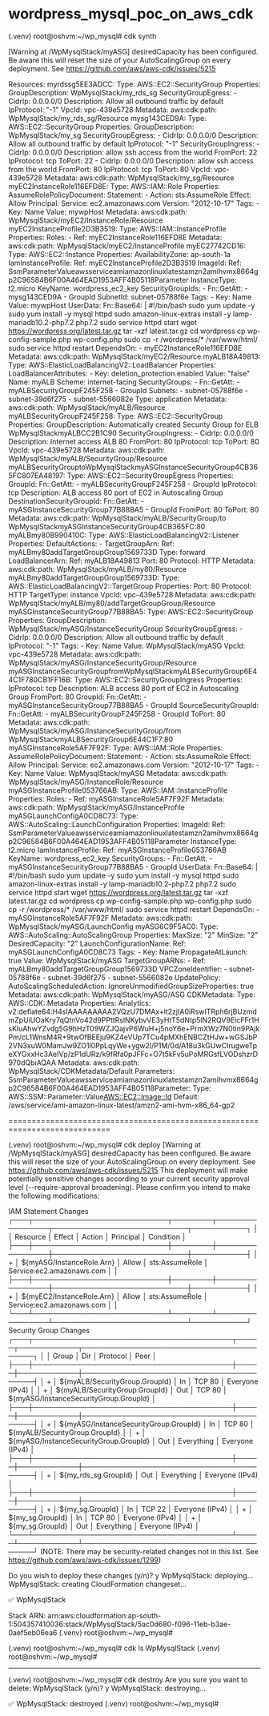 # wordpress_mysql_poc_on_aws_cdk

(.venv) root@oshvm:~/wp_mysql# cdk synth

[Warning at /WpMysqlStack/myASG] desiredCapacity has been configured. Be aware this will reset the size of your AutoScalingGroup on every deployment. See https://github.com/aws/aws-cdk/issues/5215

Resources:
  myrdssg5EE3ADCC:
    Type: AWS::EC2::SecurityGroup
    Properties:
      GroupDescription: WpMysqlStack/my_rds_sg
      SecurityGroupEgress:
        - CidrIp: 0.0.0.0/0
          Description: Allow all outbound traffic by default
          IpProtocol: "-1"
      VpcId: vpc-439e5728
    Metadata:
      aws:cdk:path: WpMysqlStack/my_rds_sg/Resource
  mysg143CED9A:
    Type: AWS::EC2::SecurityGroup
    Properties:
      GroupDescription: WpMysqlStack/my_sg
      SecurityGroupEgress:
        - CidrIp: 0.0.0.0/0
          Description: Allow all outbound traffic by default
          IpProtocol: "-1"
      SecurityGroupIngress:
        - CidrIp: 0.0.0.0/0
          Description: allow ssh access from the world
          FromPort: 22
          IpProtocol: tcp
          ToPort: 22
        - CidrIp: 0.0.0.0/0
          Description: allow ssh access from the world
          FromPort: 80
          IpProtocol: tcp
          ToPort: 80
      VpcId: vpc-439e5728
    Metadata:
      aws:cdk:path: WpMysqlStack/my_sg/Resource
  myEC2InstanceRole116EFD8E:
    Type: AWS::IAM::Role
    Properties:
      AssumeRolePolicyDocument:
        Statement:
          - Action: sts:AssumeRole
            Effect: Allow
            Principal:
              Service: ec2.amazonaws.com
        Version: "2012-10-17"
      Tags:
        - Key: Name
          Value: mywpHost
    Metadata:
      aws:cdk:path: WpMysqlStack/myEC2/InstanceRole/Resource
  myEC2InstanceProfile2D3B3519:
    Type: AWS::IAM::InstanceProfile
    Properties:
      Roles:
        - Ref: myEC2InstanceRole116EFD8E
    Metadata:
      aws:cdk:path: WpMysqlStack/myEC2/InstanceProfile
  myEC27742CD16:
    Type: AWS::EC2::Instance
    Properties:
      AvailabilityZone: ap-south-1a
      IamInstanceProfile:
        Ref: myEC2InstanceProfile2D3B3519
      ImageId:
        Ref: SsmParameterValueawsserviceamiamazonlinuxlatestamzn2amihvmx8664gp2C96584B6F00A464EAD1953AFF4B05118Parameter
      InstanceType: t2.micro
      KeyName: wordpress_ec2_key
      SecurityGroupIds:
        - Fn::GetAtt:
            - mysg143CED9A
            - GroupId
      SubnetId: subnet-05788f6e
      Tags:
        - Key: Name
          Value: mywpHost
      UserData:
        Fn::Base64: |
          #!/bin/bash
          sudo yum update -y
          sudo yum install -y mysql httpd
          sudo amazon-linux-extras install -y lamp-mariadb10.2-php7.2 php7.2
          sudo service httpd start
          wget https://wordpress.org/latest.tar.gz
          tar -xzf latest.tar.gz
          cd wordpress
          cp wp-config-sample.php wp-config.php
          sudo cp -r /wordpress/* /var/www/html/
          sudo service httpd restart
    DependsOn:
      - myEC2InstanceRole116EFD8E
    Metadata:
      aws:cdk:path: WpMysqlStack/myEC2/Resource
  myALB18A49813:
    Type: AWS::ElasticLoadBalancingV2::LoadBalancer
    Properties:
      LoadBalancerAttributes:
        - Key: deletion_protection.enabled
          Value: "false"
      Name: myALB
      Scheme: internet-facing
      SecurityGroups:
        - Fn::GetAtt:
            - myALBSecurityGroupF245F258
            - GroupId
      Subnets:
        - subnet-05788f6e
        - subnet-39d6f275
        - subnet-5566082e
      Type: application
    Metadata:
      aws:cdk:path: WpMysqlStack/myALB/Resource
  myALBSecurityGroupF245F258:
    Type: AWS::EC2::SecurityGroup
    Properties:
      GroupDescription: Automatically created Security Group for ELB WpMysqlStackmyALBCC2B1C90
      SecurityGroupIngress:
        - CidrIp: 0.0.0.0/0
          Description: Internet access ALB 80
          FromPort: 80
          IpProtocol: tcp
          ToPort: 80
      VpcId: vpc-439e5728
    Metadata:
      aws:cdk:path: WpMysqlStack/myALB/SecurityGroup/Resource
  myALBSecurityGrouptoWpMysqlStackmyASGInstanceSecurityGroup4CB365FC807EA48197:
    Type: AWS::EC2::SecurityGroupEgress
    Properties:
      GroupId:
        Fn::GetAtt:
          - myALBSecurityGroupF245F258
          - GroupId
      IpProtocol: tcp
      Description: ALB access 80 port of EC2 in Autoscaling Group
      DestinationSecurityGroupId:
        Fn::GetAtt:
          - myASGInstanceSecurityGroup77B88BA5
          - GroupId
      FromPort: 80
      ToPort: 80
    Metadata:
      aws:cdk:path: WpMysqlStack/myALB/SecurityGroup/to WpMysqlStackmyASGInstanceSecurityGroup4CB365FC:80
  myALBmy80B990410C:
    Type: AWS::ElasticLoadBalancingV2::Listener
    Properties:
      DefaultActions:
        - TargetGroupArn:
            Ref: myALBmy80addTargetGroupGroup1569733D
          Type: forward
      LoadBalancerArn:
        Ref: myALB18A49813
      Port: 80
      Protocol: HTTP
    Metadata:
      aws:cdk:path: WpMysqlStack/myALB/my80/Resource
  myALBmy80addTargetGroupGroup1569733D:
    Type: AWS::ElasticLoadBalancingV2::TargetGroup
    Properties:
      Port: 80
      Protocol: HTTP
      TargetType: instance
      VpcId: vpc-439e5728
    Metadata:
      aws:cdk:path: WpMysqlStack/myALB/my80/addTargetGroupGroup/Resource
  myASGInstanceSecurityGroup77B88BA5:
    Type: AWS::EC2::SecurityGroup
    Properties:
      GroupDescription: WpMysqlStack/myASG/InstanceSecurityGroup
      SecurityGroupEgress:
        - CidrIp: 0.0.0.0/0
          Description: Allow all outbound traffic by default
          IpProtocol: "-1"
      Tags:
        - Key: Name
          Value: WpMysqlStack/myASG
      VpcId: vpc-439e5728
    Metadata:
      aws:cdk:path: WpMysqlStack/myASG/InstanceSecurityGroup/Resource
  myASGInstanceSecurityGroupfromWpMysqlStackmyALBSecurityGroup6E44C1F780CB1FF16B:
    Type: AWS::EC2::SecurityGroupIngress
    Properties:
      IpProtocol: tcp
      Description: ALB access 80 port of EC2 in Autoscaling Group
      FromPort: 80
      GroupId:
        Fn::GetAtt:
          - myASGInstanceSecurityGroup77B88BA5
          - GroupId
      SourceSecurityGroupId:
        Fn::GetAtt:
          - myALBSecurityGroupF245F258
          - GroupId
      ToPort: 80
    Metadata:
      aws:cdk:path: WpMysqlStack/myASG/InstanceSecurityGroup/from WpMysqlStackmyALBSecurityGroup6E44C1F7:80
  myASGInstanceRole5AF7F92F:
    Type: AWS::IAM::Role
    Properties:
      AssumeRolePolicyDocument:
        Statement:
          - Action: sts:AssumeRole
            Effect: Allow
            Principal:
              Service: ec2.amazonaws.com
        Version: "2012-10-17"
      Tags:
        - Key: Name
          Value: WpMysqlStack/myASG
    Metadata:
      aws:cdk:path: WpMysqlStack/myASG/InstanceRole/Resource
  myASGInstanceProfile053766AB:
    Type: AWS::IAM::InstanceProfile
    Properties:
      Roles:
        - Ref: myASGInstanceRole5AF7F92F
    Metadata:
      aws:cdk:path: WpMysqlStack/myASG/InstanceProfile
  myASGLaunchConfigA0CD8C73:
    Type: AWS::AutoScaling::LaunchConfiguration
    Properties:
      ImageId:
        Ref: SsmParameterValueawsserviceamiamazonlinuxlatestamzn2amihvmx8664gp2C96584B6F00A464EAD1953AFF4B05118Parameter
      InstanceType: t2.micro
      IamInstanceProfile:
        Ref: myASGInstanceProfile053766AB
      KeyName: wordpress_ec2_key
      SecurityGroups:
        - Fn::GetAtt:
            - myASGInstanceSecurityGroup77B88BA5
            - GroupId
      UserData:
        Fn::Base64: |
          #!/bin/bash
          sudo yum update -y
          sudo yum install -y mysql httpd
          sudo amazon-linux-extras install -y lamp-mariadb10.2-php7.2 php7.2
          sudo service httpd start
          wget https://wordpress.org/latest.tar.gz
          tar -xzf latest.tar.gz
          cd wordpress
          cp wp-config-sample.php wp-config.php
          sudo cp -r /wordpress/* /var/www/html/
          sudo service httpd restart
    DependsOn:
      - myASGInstanceRole5AF7F92F
    Metadata:
      aws:cdk:path: WpMysqlStack/myASG/LaunchConfig
  myASG6C9F5AC0:
    Type: AWS::AutoScaling::AutoScalingGroup
    Properties:
      MaxSize: "2"
      MinSize: "2"
      DesiredCapacity: "2"
      LaunchConfigurationName:
        Ref: myASGLaunchConfigA0CD8C73
      Tags:
        - Key: Name
          PropagateAtLaunch: true
          Value: WpMysqlStack/myASG
      TargetGroupARNs:
        - Ref: myALBmy80addTargetGroupGroup1569733D
      VPCZoneIdentifier:
        - subnet-05788f6e
        - subnet-39d6f275
        - subnet-5566082e
    UpdatePolicy:
      AutoScalingScheduledAction:
        IgnoreUnmodifiedGroupSizeProperties: true
    Metadata:
      aws:cdk:path: WpMysqlStack/myASG/ASG
  CDKMetadata:
    Type: AWS::CDK::Metadata
    Properties:
      Analytics: v2:deflate64:H4sIAAAAAAAAA2VQzU7DMAx+lt2zjIA0iRswITRph6rjBUzmdmZpUiUOaKry7qQtnVo42d9PPttRslNKybvVE3yHtT5dNtp5lN2RQV9EicFFr1HsKluAhwYZvdg5G9hHzT09WZJQajvP6WuH+j5noY6e+PrmXWz7N0tin9PAjkPm/cL1WnsM4R+9twOfBEEju9KZ4eVUp7TCu4pMXhENBCZtHJw+wGSJbP2VN3xuW0MamJw9ZO1l0PpLqyWe+ygw2l/P1M/0d/A18u3kGUwCIrugweTpeXYGxxHc3AeIVp/zP1dURz/k9fRfa0pJFFc+O7t5kFv5uPoMRGsfLVODshzrD970dQbiAQAA
    Metadata:
      aws:cdk:path: WpMysqlStack/CDKMetadata/Default
Parameters:
  SsmParameterValueawsserviceamiamazonlinuxlatestamzn2amihvmx8664gp2C96584B6F00A464EAD1953AFF4B05118Parameter:
    Type: AWS::SSM::Parameter::Value<AWS::EC2::Image::Id>
    Default: /aws/service/ami-amazon-linux-latest/amzn2-ami-hvm-x86_64-gp2
	
============================================================================

(.venv) root@oshvm:~/wp_mysql# cdk deploy
[Warning at /WpMysqlStack/myASG] desiredCapacity has been configured. Be aware this will reset the size of your AutoScalingGroup on every deployment. See https://github.com/aws/aws-cdk/issues/5215
This deployment will make potentially sensitive changes according to your current security approval level (--require-approval broadening).
Please confirm you intend to make the following modifications:

IAM Statement Changes
┌───┬───────────────────────────┬────────┬────────────────┬───────────────────────────┬───────────┐
│   │ Resource                  │ Effect │ Action         │ Principal                 │ Condition │
├───┼───────────────────────────┼────────┼────────────────┼───────────────────────────┼───────────┤
│ + │ ${myASG/InstanceRole.Arn} │ Allow  │ sts:AssumeRole │ Service:ec2.amazonaws.com │           │
├───┼───────────────────────────┼────────┼────────────────┼───────────────────────────┼───────────┤
│ + │ ${myEC2/InstanceRole.Arn} │ Allow  │ sts:AssumeRole │ Service:ec2.amazonaws.com │           │
└───┴───────────────────────────┴────────┴────────────────┴───────────────────────────┴───────────┘
Security Group Changes
┌───┬────────────────────────────────────────┬─────┬────────────┬────────────────────────────────────────┐
│   │ Group                                  │ Dir │ Protocol   │ Peer                                   │
├───┼────────────────────────────────────────┼─────┼────────────┼────────────────────────────────────────┤
│ + │ ${myALB/SecurityGroup.GroupId}         │ In  │ TCP 80     │ Everyone (IPv4)                        │
│ + │ ${myALB/SecurityGroup.GroupId}         │ Out │ TCP 80     │ ${myASG/InstanceSecurityGroup.GroupId} │
├───┼────────────────────────────────────────┼─────┼────────────┼────────────────────────────────────────┤
│ + │ ${myASG/InstanceSecurityGroup.GroupId} │ In  │ TCP 80     │ ${myALB/SecurityGroup.GroupId}         │
│ + │ ${myASG/InstanceSecurityGroup.GroupId} │ Out │ Everything │ Everyone (IPv4)                        │
├───┼────────────────────────────────────────┼─────┼────────────┼────────────────────────────────────────┤
│ + │ ${my_rds_sg.GroupId}                   │ Out │ Everything │ Everyone (IPv4)                        │
├───┼────────────────────────────────────────┼─────┼────────────┼────────────────────────────────────────┤
│ + │ ${my_sg.GroupId}                       │ In  │ TCP 22     │ Everyone (IPv4)                        │
│ + │ ${my_sg.GroupId}                       │ In  │ TCP 80     │ Everyone (IPv4)                        │
│ + │ ${my_sg.GroupId}                       │ Out │ Everything │ Everyone (IPv4)                        │
└───┴────────────────────────────────────────┴─────┴────────────┴────────────────────────────────────────┘
(NOTE: There may be security-related changes not in this list. See https://github.com/aws/aws-cdk/issues/1299)

Do you wish to deploy these changes (y/n)? y
WpMysqlStack: deploying...
WpMysqlStack: creating CloudFormation changeset...

 ✅  WpMysqlStack

Stack ARN:
arn:aws:cloudformation:ap-south-1:504357410036:stack/WpMysqlStack/5ac0d680-f096-11eb-b3ae-0aef5eb06ea6
(.venv) root@oshvm:~/wp_mysql#

(.venv) root@oshvm:~/wp_mysql# cdk ls
WpMysqlStack
(.venv) root@oshvm:~/wp_mysql#

************************
(.venv) root@oshvm:~/wp_mysql# cdk destroy
Are you sure you want to delete: WpMysqlStack (y/n)? y
WpMysqlStack: destroying...

 ✅  WpMysqlStack: destroyed
(.venv) root@oshvm:~/wp_mysql#
